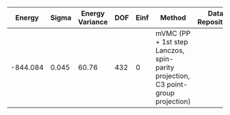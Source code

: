| Energy   | Sigma | Energy Variance | DOF | Einf | Method                                                       | Data Repository |
|----------|-------|-----------------|-----|------|--------------------------------------------------------------|-----------------|
| -844.084 | 0.045 | 60.76           | 432 | 0    | mVMC (PP + 1st step Lanczos, spin-parity projection, C3 point-group projection) |                 |
